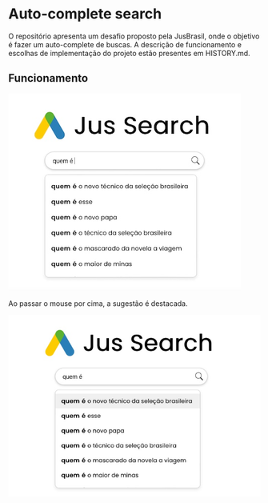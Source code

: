 # Auto-complete search

O repositório apresenta um desafio proposto pela JusBrasil, onde o objetivo é fazer um auto-complete de buscas. A descrição de funcionamento e escolhas de implementação do projeto estão presentes em HISTORY.md.

## Funcionamento

![Teste_Jus](./test.jpeg)

Ao passar o mouse por cima, a sugestão é destacada.

![Teste2_Jus](./test2.jpeg)
